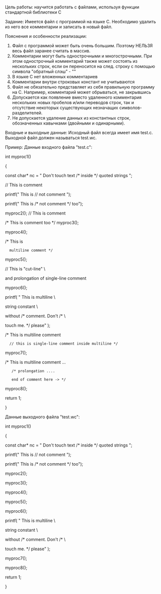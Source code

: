 Цель работы: научится работать с файлами, используя функции стандартной библиотеки С

Задание:
Имеется файл с программой на языке С. Необходимо удалить из него все комментарии и записать в новый файл.

Пояснения и особенности реализации:
1) Файл с программой может быть очень большим. Поэтому НЕЛЬЗЯ весь файл заранее считать в массив.
2) Комментарии могут быть однострочными и многострочными. При этом однострочный комментарий также может состоять из нескольких строк, если он переносится на след. строку с помощью символа "обратный слэш" - "\"
3) В языке С нет вложенных комментариев
4) Комментарии внутри строковых констант не учитываются
5) Файл не обязательно представляет из себя правильную программу на С. Например, комментарий может обрываться, не закрывшись
6) Допускается как появление вместо удаленного комментария нескольких новых пробелов и/или переводов строк, так и отсутствие некоторых существующих незначащих символов-разделителей.
7) Не допускается удаление данных из константных строк, обозначенных кавычками (двойными и одинарными).

Входные и выходные данные:
Исходный файл всегда имеет имя test.c. Выходной файл должен называться test.wc.

Пример:
Данные входного файла "test.c":

int myproc1()

{

   const char* nc = " Don't touch text /* inside */ quoted strings ";



   // This is comment

   printf(" This is // not comment ");

   

   printf(" This is /* not comment */ too");



   myproc2();  // This is comment 



   /* This is comment too */ myproc3();



   myproc4();



   /* This is

      multiline comment */



   myproc5();



   // This is "cut-line"  \

and prolongation of single-line comment



   myproc6();



   printf(  " This is multiline \

string constant                 \

without /* comment. Don't /*  \

touch me. */ please" );



   /* This is multiline comment

      // this is single-line comment inside multiline */



   myproc7();



   /* This is multiline comment ...

       /* prolongation ....

       end of comment here -> */  



   myproc8();



   return 1;

}



Данные выходного файла "test.wc":

int myproc1()

{

   const char* nc = " Don't touch text /* inside */ quoted strings ";



   printf(" This is // not comment ");

   

   printf(" This is /* not comment */ too");



   myproc2();



   myproc3();



   myproc4();



   myproc5();



   myproc6();



   printf(  " This is multiline \

string constant                 \

without /* comment. Don't /*  \

touch me. */ please" );



   myproc7();



   myproc8();



   return 1;

}

